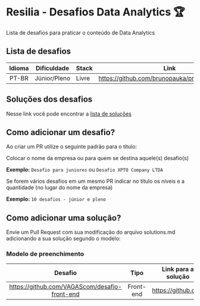 # Resilia - Desafios Data Analytics :trophy:

Lista de desafios para praticar o conteúdo de Data Analytics

## Lista de desafios

Idioma | Dificuldade | Stack | Link
:---:|:---:|---|---
PT-BR | Júnior/Pleno | Livre | https://github.com/brunopauka/processo_cientista

## Soluções dos desafios

Nesse link você pode encontrar a [lista de soluções](solutions.md)

## Como adicionar um desafio?

Ao criar um PR utilize o seguinte padrão para o título:

Colocar o nome da empresa ou para quem se destina aquele(s) desafio(s)

**Exemplo:** `Desafio para juniores` ou `Desafio XPTO Company LTDA`

Se forem vários desafios em um mesmo PR indicar no título os níveis e a quantidade (no lugar do nome da empresa)

**Exemplo:** `10 desafios - júnior e pleno`

## Como adicionar uma solução?

Envie um Pull Request com sua modificação do arquivo solutions.md adicionando a sua solução segundo o modelo:
### Modelo de preenchimento
Desafio | Tipo | Link para a solução
:---:|:---:|---
https://github.com/VAGAScom/desafio-front-end | Front-end | https://github.com
